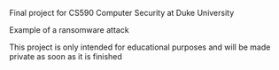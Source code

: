 Final project for CS590 Computer Security at Duke University

Example of a ransomware attack

This project is only intended for educational purposes and will be made private as soon as it is finished
